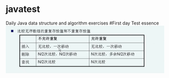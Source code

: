 # javatest
Daily Java data structure and algorithm exercises
#First day Test essence 
![image](https://github.com/hanzhonghao/javatest/blob/master/pictures/array.png)
